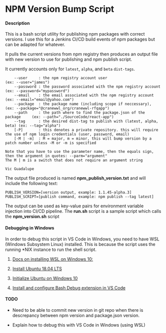 # NPM Version Bump Script

  

#### Description

  

This is a bash script utility for publishing npm packages with correct versions. I use this for a Jenkins CI/CD build events of npm packages but can be adapted for whatever.

  

It pulls the current versions from npm registry then produces an output file with new version to use for publishing and npm publish script.

  

It currently accounts only for `latest`, `alpha`, and `beta`  `dist-tags`.

  

```
	--user     : the npm registry account user                              (ex: --user="james")
	--password : the password associated with the npm registry account      (ex: --password="mypassword")
	--email    : the email associated with the npm registry account         (ex: --email="email@yahoo.com")
	--package  : the package name (including scope if neccessary),          (ex: --package="@cranewwl_org/cranewwl-rfqapp")
	--path     : the path where to find the package.json of the package     (ex: --path="./SourceCode/react-app")
	--tag      : the desired dist-tag to publish with (latest, alpha, beta) (ex: --tag="alpha")
	[-P]       : this denotes a private repository. this will require the use of npm login credentials (user, password, email)
	[-M | -m]  : M = major, m = minor, this will bump version by a patch number unless -M or -m is specified

Note that you have to use the parameter name, then the equals sign, then the argument in quotes: --parm="argument"
The M | m is a switch that does not require an argument string

Vic Guadalupe

```

  

The output file produced is named **npm_publish_version.txt** and will include the following text:

```
PUBLISH_VERSION=[version output, example: 1.1.45-alpha.3]
PUBLISH_SCRIPT=[publish command, example: npm publish --tag latest]
```
  

The output can be used as key-value pairs for environment variable injection into CI/CD pipeline.
The **run.sh** script is a sample script which calls the **npm_version.sh** script

  

#### Debugging in Windows

In order to debug this script in VS Code in Windows, you need to have WSL (Windows Subsystem Linux) installed.  This is because the script uses the running *NIX instance to run the shell script.

  

1. [Docs on installing WSL on Windows 10:](https://docs.microsoft.com/en-us/windows/wsl/install-win10)

2. [Install Ubuntu 18.04 LTS](https://www.microsoft.com/en-us/p/ubuntu-1804-lts/9n9tngvndl3q?rtc=1&activetab=pivot:overviewtab)
  
3. [Initialize Ubuntu on Windows 10](https://docs.microsoft.com/en-us/windows/wsl/initialize-distro)

4. [Install and configure Bash Debug extension in VS Code](https://marketplace.visualstudio.com/items?itemName=rogalmic.bash-debug)


#### TODO

  

- Need to be able to commit new version in git repo when there is descrepancy between npm version and package.json version.

- Explain how to debug this with VS Code in Windows (using WSL)